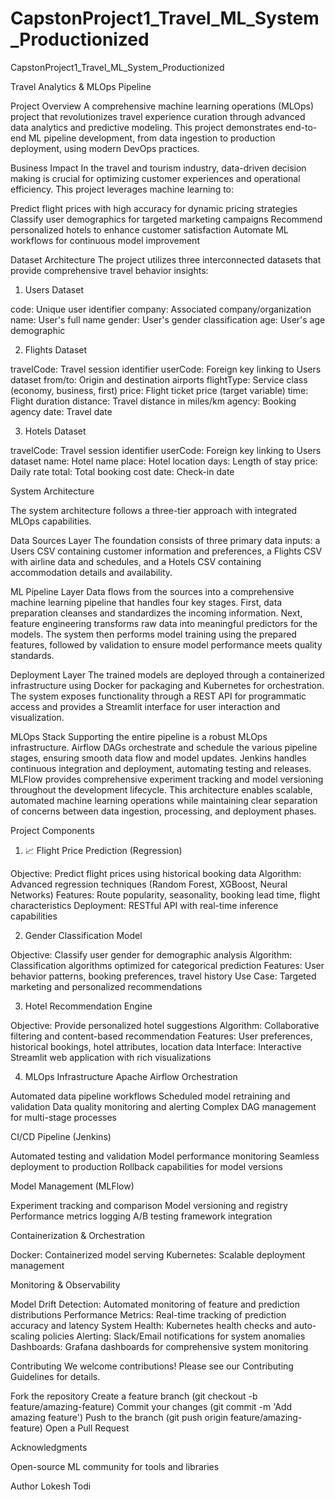 # CapstonProject1_Travel_ML_System_Productionized
CapstonProject1_Travel_ML_System_Productionized

Travel Analytics & MLOps Pipeline

Project Overview
A comprehensive machine learning operations (MLOps) project that revolutionizes travel experience curation through advanced data analytics and predictive modeling. This project demonstrates end-to-end ML pipeline development, from data ingestion to production deployment, using modern DevOps practices.

Business Impact
In the travel and tourism industry, data-driven decision making is crucial for optimizing customer experiences and operational efficiency. This project leverages machine learning to:

Predict flight prices with high accuracy for dynamic pricing strategies
Classify user demographics for targeted marketing campaigns
Recommend personalized hotels to enhance customer satisfaction
Automate ML workflows for continuous model improvement

Dataset Architecture
The project utilizes three interconnected datasets that provide comprehensive travel behavior insights:

1. Users Dataset

code: Unique user identifier
company: Associated company/organization
name: User's full name
gender: User's gender classification
age: User's age demographic

2. Flights Dataset

travelCode: Travel session identifier
userCode: Foreign key linking to Users dataset
from/to: Origin and destination airports
flightType: Service class (economy, business, first)
price: Flight ticket price (target variable)
time: Flight duration
distance: Travel distance in miles/km
agency: Booking agency
date: Travel date

3. Hotels Dataset

travelCode: Travel session identifier
userCode: Foreign key linking to Users dataset
name: Hotel name
place: Hotel location
days: Length of stay
price: Daily rate
total: Total booking cost
date: Check-in date

System Architecture

The system architecture follows a three-tier approach with integrated MLOps capabilities.

Data Sources Layer
The foundation consists of three primary data inputs: a Users CSV containing customer information and preferences, a Flights CSV with airline data and schedules, and a Hotels CSV containing accommodation details and availability.

ML Pipeline Layer
Data flows from the sources into a comprehensive machine learning pipeline that handles four key stages. First, data preparation cleanses and standardizes the incoming information. Next, feature engineering transforms raw data into meaningful predictors for the models. The system then performs model training using the prepared features, followed by validation to ensure model performance meets quality standards.

Deployment Layer
The trained models are deployed through a containerized infrastructure using Docker for packaging and Kubernetes for orchestration. The system exposes functionality through a REST API for programmatic access and provides a Streamlit interface for user interaction and visualization.

MLOps Stack
Supporting the entire pipeline is a robust MLOps infrastructure. Airflow DAGs orchestrate and schedule the various pipeline stages, ensuring smooth data flow and model updates. Jenkins handles continuous integration and deployment, automating testing and releases. MLFlow provides comprehensive experiment tracking and model versioning throughout the development lifecycle.
This architecture enables scalable, automated machine learning operations while maintaining clear separation of concerns between data ingestion, processing, and deployment phases.

Project Components

1. 📈 Flight Price Prediction (Regression)

Objective: Predict flight prices using historical booking data
Algorithm: Advanced regression techniques (Random Forest, XGBoost, Neural Networks)
Features: Route popularity, seasonality, booking lead time, flight characteristics
Deployment: RESTful API with real-time inference capabilities

2. Gender Classification Model

Objective: Classify user gender for demographic analysis
Algorithm: Classification algorithms optimized for categorical prediction
Features: User behavior patterns, booking preferences, travel history
Use Case: Targeted marketing and personalized recommendations

3. Hotel Recommendation Engine

Objective: Provide personalized hotel suggestions
Algorithm: Collaborative filtering and content-based recommendation
Features: User preferences, historical bookings, hotel attributes, location data
Interface: Interactive Streamlit web application with rich visualizations

4. MLOps Infrastructure
Apache Airflow Orchestration

Automated data pipeline workflows
Scheduled model retraining and validation
Data quality monitoring and alerting
Complex DAG management for multi-stage processes

CI/CD Pipeline (Jenkins)

Automated testing and validation
Model performance monitoring
Seamless deployment to production
Rollback capabilities for model versions

Model Management (MLFlow)

Experiment tracking and comparison
Model versioning and registry
Performance metrics logging
A/B testing framework integration

Containerization & Orchestration

Docker: Containerized model serving
Kubernetes: Scalable deployment management

 
Monitoring & Observability

Model Drift Detection: Automated monitoring of feature and prediction distributions
Performance Metrics: Real-time tracking of prediction accuracy and latency
System Health: Kubernetes health checks and auto-scaling policies
Alerting: Slack/Email notifications for system anomalies
Dashboards: Grafana dashboards for comprehensive system monitoring

Contributing
We welcome contributions! Please see our Contributing Guidelines for details.

Fork the repository
Create a feature branch (git checkout -b feature/amazing-feature)
Commit your changes (git commit -m 'Add amazing feature')
Push to the branch (git push origin feature/amazing-feature)
Open a Pull Request

Acknowledgments

Open-source ML community for tools and libraries

Author
Lokesh Todi
